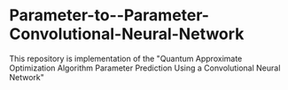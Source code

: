 # Parameter-to--Parameter-Convolutional-Neural-Network
This repository is implementation of the "Quantum Approximate Optimization Algorithm Parameter Prediction Using a Convolutional Neural Network"

